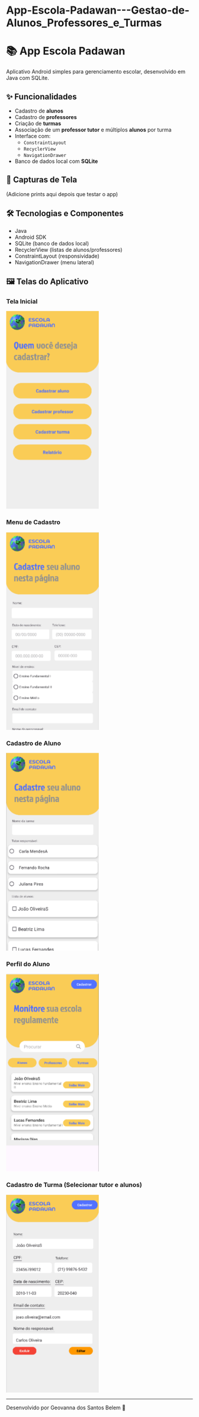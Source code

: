 # App-Escola-Padawan---Gestao-de-Alunos_Professores_e_Turmas
# 📚 App Escola Padawan

Aplicativo Android simples para gerenciamento escolar, desenvolvido em Java com SQLite.

## ✨ Funcionalidades

- Cadastro de **alunos**
- Cadastro de **professores**
- Criação de **turmas**
- Associação de um **professor tutor** e múltiplos **alunos** por turma
- Interface com:
  - `ConstraintLayout`
  - `RecyclerView`
  - `NavigationDrawer`
- Banco de dados local com **SQLite**

## 📸 Capturas de Tela

(Adicione prints aqui depois que testar o app)

## 🛠️ Tecnologias e Componentes

- Java
- Android SDK
- SQLite (banco de dados local)
- RecyclerView (listas de alunos/professores)
- ConstraintLayout (responsividade)
- NavigationDrawer (menu lateral)

## 🖼️ Telas do Aplicativo

### Tela Inicial
<img src="imagens/2.png" width="250"/>

### Menu de Cadastro
<img src="imagens/3.png" width="250"/>

### Cadastro de Aluno
<img src="imagens/4.png" width="250"/>

### Perfil do Aluno
<img src="imagens/1.png" width="250"/>

### Cadastro de Turma (Selecionar tutor e alunos)
<img src="imagens/5.png" width="250"/>

---

Desenvolvido por Geovanna dos Santos Belem 💙
